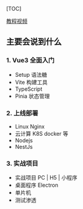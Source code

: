 [TOC]

[教程视频](https://www.bilibili.com/video/BV1dS4y1y7vd?spm_id_from=333.999.0.0)

## 主要会说到什么

### 1. Vue3 全面入门

- Setup 语法糖
- Vite 构建工具
- TypeScript
- Pinia 状态管理

### 2. 上线部署

- Linux Nginx
- 云计算 K8S docker 等
- Nodejs
- NestJs

### 3. 实战项目

- 实战项目 PC | H5 | 小程序
- 桌面程序 Electron
- 单片机
- 测试渗透
